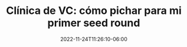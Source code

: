 ---
title: "Clínica de VC: cómo pichar para mi primer seed round"
date: 2022-11-24T11:26:10-06:00
designation : "Emprendedores de datos que se pregunten cómo pueden **vender IA** si cada fenómeno es diferente y generalizar puede ser difícil"
image: /images/speakers/pedro-vallejo.jpg
speaker: Pedro Vallejo
enterprise: Dattlas
draft: false
---